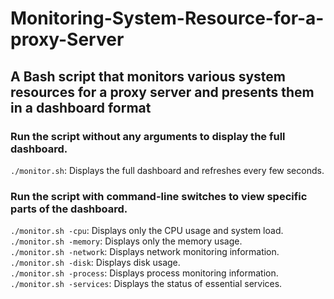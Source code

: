 # Monitoring-System-Resource-for-a-proxy-Server
## A Bash script that monitors various system resources for a proxy server and presents them in a dashboard format

### Run the script without any arguments to display the full dashboard.  

`./monitor.sh`: Displays the full dashboard and refreshes every few seconds.

### Run the script with command-line switches to view specific parts of the dashboard.  
`./monitor.sh -cpu`: Displays only the CPU usage and system load.  
`./monitor.sh -memory`: Displays only the memory usage.  
`./monitor.sh -network`: Displays network monitoring information.  
`./monitor.sh -disk`: Displays disk usage.  
`./monitor.sh -process`: Displays process monitoring information.  
`./monitor.sh -services`: Displays the status of essential services.  
